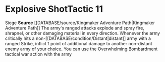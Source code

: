 ﻿---
id: '6'
level: '11'
name: Explosive Shot
rarity: Common
rus_type_level: null
source: '[[DATABASE/source/Kingmaker Adventure Path|Kingmaker Adventure Path]]'
trait:
- '[[DATABASE/trait/Siege|Siege]]'
type: Warfare Tactic

---
# Explosive Shot<span class="item-type">Tactic 11</span>

<span class="item-trait">Siege</span>
**Source** [[DATABASE/source/Kingmaker Adventure Path|Kingmaker Adventure Path]]
The army's ranged attacks explode and spray fire, shrapnel, or other damaging material in every direction. Whenever the army critically hits a non-[[DATABASE/condition/Distant|distant]] army with a ranged Strike, inflict 1 point of additional damage to another non-distant enemy army of your choice. You can use the Overwhelming Bombardment tactical war action with the army